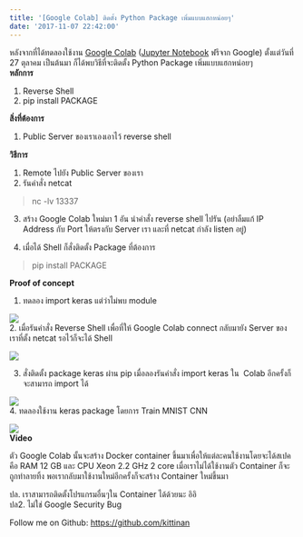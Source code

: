 ```yaml
---
title: '[Google Colab] ติดตั้ง Python Package เพิ่มแบบแฮกหน่อยๆ'
date: '2017-11-07 22:42:00'
---
```


หลังจากที่ได้ทดลองใช้งาน [Google Colab](https://colab.research.google.com/notebook) ([Jupyter Notebook](http://jupyter.org/) ฟรีจาก Google) ตั้งแต่วันที่ 27 ตุลาคม เป็นต้นมา ก็ได้พบวิธีที่จะติดตั้ง Python Package เพิ่มแบบแฮกหน่อยๆ  
**หลักการ**  
1. Reverse Shell  
2. pip install PACKAGE  
  
**สิ่งที่ต้องการ**  
1. Public Server ของเราเองเอาไว้ reverse shell  
  
**วิธีการ**  
1. Remote ไปยัง Public Server ของเรา  
2. รันคำสั่ง netcat  
  

> nc -lv 13337

3. สร้าง Google Colab ใหม่มา 1 อัน นำคำสั่ง reverse shell ไปรัน (อย่าลืมแก้ IP Address กับ Port ให้ตรงกับ Server เรา และที่ netcat กำลัง listen อยู่)  
  
   
4. เมื่อได้ Shell ก็สั่งติดตั้ง Package ที่ต้องการ  
  

> pip install PACKAGE

  
**Proof of concept**  
  
1. ทดลอง import keras แต่ว่าไม่พบ module  
  
[![](https://1.bp.blogspot.com/-_6v7gVD4LhI/WgHQV14JYCI/AAAAAAAA6ec/sIMVgiW7JsIyu3wPgxFhib7RsKZ-hFFIQCLcBGAs/s1600/Screenshot%2Bfrom%2B2017-11-07%2B22%253A13%253A38.png)](https://1.bp.blogspot.com/-_6v7gVD4LhI/WgHQV14JYCI/AAAAAAAA6ec/sIMVgiW7JsIyu3wPgxFhib7RsKZ-hFFIQCLcBGAs/s1600/Screenshot%2Bfrom%2B2017-11-07%2B22%253A13%253A38.png)  
2. เมื่อรันคำสั่ง Reverse Shell เพื่อที่ให้ Google Colab connect กลับมายัง Server ของเราที่ตั้ง netcat รอไว้ก็จะได้ Shell  
  
[![](https://4.bp.blogspot.com/-3dhdqkd7zMw/WgHQvZTAtgI/AAAAAAAA6eg/_wSukGxm2942eD6nr-UdQ8kMAt8tMDLFQCLcBGAs/s640/Screenshot%2Bfrom%2B2017-11-07%2B22%253A15%253A50.png)](https://4.bp.blogspot.com/-3dhdqkd7zMw/WgHQvZTAtgI/AAAAAAAA6eg/_wSukGxm2942eD6nr-UdQ8kMAt8tMDLFQCLcBGAs/s1600/Screenshot%2Bfrom%2B2017-11-07%2B22%253A15%253A50.png)  
  
3. สั่งติดตั้ง package keras ผ่าน pip เมื่อลองรันคำสั่ง import keras ใน  Colab อีกครั้งก็จะสามารถ import ได้  
  
[![](https://2.bp.blogspot.com/-GYcr_Lor79E/WgHRXu_Q0jI/AAAAAAAA6eo/_mzGAwpw9tkd3AkdHSwP7nQq3gYoEpHAwCLcBGAs/s1600/Screenshot%2Bfrom%2B2017-11-07%2B22%253A16%253A33.png)](https://2.bp.blogspot.com/-GYcr_Lor79E/WgHRXu_Q0jI/AAAAAAAA6eo/_mzGAwpw9tkd3AkdHSwP7nQq3gYoEpHAwCLcBGAs/s1600/Screenshot%2Bfrom%2B2017-11-07%2B22%253A16%253A33.png)  
4. ทดลองใช้งาน keras package โดยการ Train MNIST CNN  
  
[![](https://4.bp.blogspot.com/-hsOX2BGo7WU/WgHSB-qdkNI/AAAAAAAA6ew/ErhjufidfkItu41ObyWcN7B1hwqjtt8VQCLcBGAs/s640/Screenshot%2Bfrom%2B2017-11-07%2B22%253A21%253A29.png)](https://4.bp.blogspot.com/-hsOX2BGo7WU/WgHSB-qdkNI/AAAAAAAA6ew/ErhjufidfkItu41ObyWcN7B1hwqjtt8VQCLcBGAs/s1600/Screenshot%2Bfrom%2B2017-11-07%2B22%253A21%253A29.png)  
**Video**  
  
  
  
ตัว Google Colab นั้นจะสร้าง Docker container ขึ้นมาเพื่อให้แต่ละคนใช้งานโดยจะได้สเปคคือ RAM 12 GB และ CPU Xeon 2.2 GHz 2 core เมื่อเราไม่ได้ใช้งานตัว Container ก็จะถูกทำลายทิ้ง พอเรากลับมาใช้งานใหม่อีกครั้งก็จะสร้าง Container ใหม่ขึ้นมา  
  
ปล. เราสามารถติดตั้งโปรแกรมอื่นๆใน Container ได้ด้วยนะ อิอิ  
ปล2. ไม่ใช่ Google Security Bug  
  
Follow me on Github: <https://github.com/kittinan>